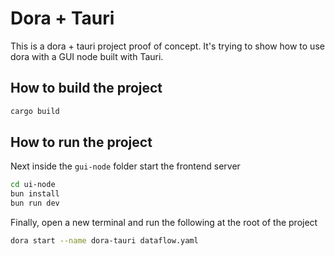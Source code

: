 # Dora + Tauri

This is a dora + tauri project proof of concept. It's trying to show how to use dora with a GUI node built with Tauri.


## How to build the project

```bash
cargo build
```

## How to run the project

Next inside the `gui-node` folder start the frontend server

```bash
cd ui-node
bun install
bun run dev
```

Finally, open a new terminal and run the following at the root of the project

```bash
dora start --name dora-tauri dataflow.yaml
```
